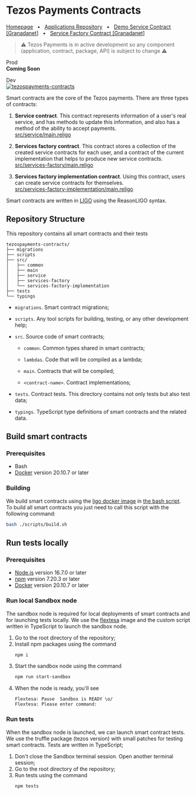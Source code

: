# Tezos Payments Contracts

[Homepage](https://tezospayments.com) &nbsp;&nbsp;•&nbsp;&nbsp;
[Applications Repository](https://github.com/fastwaterbear/tezospayments) &nbsp;&nbsp;•&nbsp;&nbsp;
[Demo Service Contract [Granadanet]](https://payment.tezospayments.com/KT1EHWVV2tU4ecZKKmPTVVr99G66i4gD516M/donation?network=granadanet) &nbsp;&nbsp;•&nbsp;&nbsp; 
[Service Factory Contract [Granadanet]](https://better-call.dev/granadanet/KT1NxBzCJtvHFLKfiSAX3PGxdiJMAC8CtSZV)  

> ⚠️ Tezos Payments is in active development so any component (application, contract, package, API) is subject to change ⚠️  

Prod  
**Coming Soon**  

Dev  
[![tezospayments-contracts](https://github.com/fastwaterbear/tezospayments-contracts/actions/workflows/tezospayments-contracts.yml/badge.svg?branch=master)](https://github.com/fastwaterbear/tezospayments-contracts/actions/workflows/tezospayments-contracts.yml)

Smart contracts are the core of the Tezos payments. There are three types of contracts: 
1. **Service contract**. This contract represents information of a user's real service, and has methods to update this information, and also has a method of the ability to accept payments.  
[src/service/main.religo](https://github.com/fastwaterbear/tezospayments-contracts/blob/master/src/service/main.religo)

2. **Services factory contract**. This contract stores a collection of the created service contracts for each user, and a contract of the current implementation that helps to produce new service contracts.  
[src/services-factory/main.religo](https://github.com/fastwaterbear/tezospayments-contracts/blob/master/src/services-factory/main.religo)

3. **Services factory implementation contract**. Using this contract, users can create service contracts for themselves.   
[src/services-factory-implementation/main.religo](https://github.com/fastwaterbear/tezospayments-contracts/blob/master/src/services-factory-implementation/main.religo)

Smart contracts are written in [LIGO](https://ligolang.org/) using the ReasonLIGO syntax.

## Repository Structure
This repository contains all smart contracts and their tests
```
tezospayments-contracts/
├── migrations
├── scripts
├── src/
│   ├── common
│   ├── main
│   ├── service
│   ├── services-factory
│   └── services-factory-implementation
├── tests
└── typings
```

* `migrations`. Smart contract migrations;

* `scripts`. Any tool scripts for building, testing, or any other development help;

* `src`. Source code of smart contracts;

    * `common`. Common types shared in smart contracts;

    * `lambdas`. Code that will be compiled as a lambda;

    * `main`. Contracts that will be compiled;

    * `<contract-name>`. Contract implementations;

* `tests`. Contract tests. This directory contains not only tests but also test data;

* `typings`. TypeScript type definitions of smart contracts and the related data.

## Build smart contracts
### Prerequisites
* Bash
* [Docker](https://docs.docker.com/get-docker) version 20.10.7 or later

### Building
We build smart contracts using the [ligo docker image](https://hub.docker.com/r/ligolang/ligo) in [the bash script](https://github.com/fastwaterbear/tezospayments-contracts/blob/master/scripts/build.sh).  
To build all smart contracts you just need to call this script with the following command:
```bash
bash ./scripts/build.sh
```

## Run tests locally

### Prerequisites
* [Node.js](https://nodejs.org) version 16.7.0 or later  
* [npm](https://docs.npmjs.com/downloading-and-installing-node-js-and-npm) version 7.20.3 or later  
* [Docker](https://docs.docker.com/get-docker) version 20.10.7 or later

### Run local Sandbox node
The sandbox node is required for local deployments of smart contracts and for launching tests locally. We use the [flextesa](https://hub.docker.com/r/tqtezos/flextesa) image and the custom script written in TypeScript to launch the sandbox node.

1. Go to the root directory of the repository;
2. Install npm packages using the command
   ```bash
   npm i
   ```
3. Start the sandbox node using the command
   ```bash
   npm run start-sandbox
   ```
4. When the node is ready, you'll see
   ```
   Flextesa: Pause  Sandbox is READY \o/
   Flextesa: Please enter command:
   ```

### Run tests
When the sandbox node is launched, we can launch smart contract tests.
We use the truffle package (tezos version) with small patches for testing smart contracts. Tests are written in TypeScript;

1. Don't close the Sandbox terminal session. Open another terminal session;
2. Go to the root directory of the repository;
3. Run tests using the command
   ```
   npm tests
   ```
